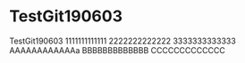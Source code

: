 # TestGit190603
TestGit190603
1111111111111
2222222222222
3333333333333
AAAAAAAAAAAAa
BBBBBBBBBBBBB
CCCCCCCCCCCCC